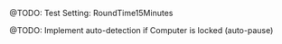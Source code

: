 
@TODO: Test Setting: RoundTime15Minutes

@TODO: Implement auto-detection if Computer is locked (auto-pause)
